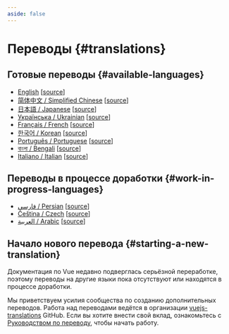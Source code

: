 ```yaml
---
aside: false
---
```


# Переводы {#translations}

## Готовые переводы {#available-languages}

- [English](https://vuejs.org/) [[source](https://github.com/vuejs/docs)]
- [简体中文 / Simplified Chinese](https://cn.vuejs.org/) [[source](https://github.com/vuejs-translations/docs-zh-cn)]
- [日本語 / Japanese](https://ja.vuejs.org/) [[source](https://github.com/vuejs-translations/docs-ja)]
- [Українська / Ukrainian](https://ua.vuejs.org/) [[source](https://github.com/vuejs-translations/docs-uk)]
- [Français / French](https://fr.vuejs.org) [[source](https://github.com/vuejs-translations/docs-fr)]
- [한국어 / Korean](https://ko.vuejs.org) [[source](https://github.com/vuejs-translations/docs-ko)]
- [Português / Portuguese](https://pt.vuejs.org) [[source](https://github.com/vuejs-translations/docs-pt)]
- [বাংলা / Bengali](https://bn.vuejs.org) [[source](https://github.com/vuejs-translations/docs-bn)]
- [Italiano / Italian](https://it.vuejs.org) [[source](https://github.com/vuejs-translations/docs-it)]

## Переводы в процессе доработки {#work-in-progress-languages}

- [فارسی / Persian](https://fa.vuejs.org/) [[source](https://github.com/vuejs-translations/docs-fa)]
- [Čeština / Czech](https://cs.vuejs.org/) [[source](https://github.com/vuejs-translations/docs-cs)]
- [العربية / Arabic](https://ar.vuejs.org/) [[source](https://github.com/vuejs-translations/docs-ar)]

## Начало нового перевода {#starting-a-new-translation}

Документация по Vue недавно подверглась серьёзной переработке, поэтому переводы на другие языки пока отсутствуют или находятся в процессе доработки.

Мы приветствуем усилия сообщества по созданию дополнительных переводов. Работа над переводами ведётся в организации [vuejs-translations](https://github.com/vuejs-translations/) GitHub. Если вы хотите внести свой вклад, ознакомьтесь с [Руководством по переводу](https://github.com/vuejs-translations/guidelines/blob/main/README.md), чтобы начать работу.
